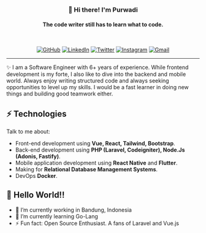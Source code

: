<h3 align="center">👋 Hi there! I'm Purwadi</h3>
<h4 align="center">The code writer still has to learn what to code.</h4>
<br>
<p align="center">
  <a href="https://github.com/PurwadiPw" target="_blank"><img alt="GitHub" src="https://img.shields.io/badge/-PurwadiPw-181717?style=flat-square&logo=GitHub&logoColor=white"></a>
  <a href="https://www.linkedin.com/in/purwadipw" target="_blank"><img alt="LinkedIn" src="https://img.shields.io/badge/-purwadipw-blue?style=flat-square&logo=Linkedin&logoColor=white"></a>
  <a href="https://twitter.com/Purwadi037" target="_blank"><img alt="Twitter" src="https://img.shields.io/badge/-Purwadi073-1ca0f1?style=flat-square&labelColor=1ca0f1&logo=twitter&logoColor=white"></a>
  <a href="https://instagram.com/purwadi37" target="_blank"><img alt="Instagram" src="https://img.shields.io/badge/-purwadi37-purple?style=flat-square&logo=instagram&logoColor=white"></a>
  <a href="mailto:purwadie97@gmail.com" target="_blank"><img alt="Gmail" src="https://img.shields.io/badge/-purwadie97@gmail.com-c14438?style=flat-square&logo=Gmail&logoColor=white"></a>
</p>

---
✨ I am a Software Engineer with 6+ years of experience. While frontend development is my forte, I also like to dive into the backend and mobile world. Always enjoy writing structured code and always seeking opportunities to level up my skills. I would be a fast learner in doing new things and building good teamwork either.

## ⚡ Technologies
Talk to me about:
- Front-end development using **Vue, React, Tailwind, Bootstrap**.
- Back-end development using **PHP (Laravel, Codeigniter), Node.Js (Adonis, Fastify)**.
- Mobile application development using **React Native** and **Flutter**.
- Making for **Relational Database Management Systems**.
- DevOps **Docker**.

## 🐣 Hello World!!
- 🔭 I’m currently working in Bandung, Indonesia
- 🌱 I’m currently learning Go-Lang
- ⚡ Fun fact: Open Source Enthusiast. A fans of Laravel and Vue.js
